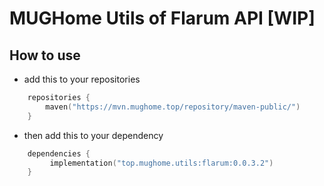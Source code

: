 # MUGHome Utils of Flarum API [WIP]

## How to use

- add this to your repositories

```kotlin
    repositories {
        maven("https://mvn.mughome.top/repository/maven-public/")
    }
```

- then add this to your dependency

```kotlin
    dependencies {
         implementation("top.mughome.utils:flarum:0.0.3.2")
    }
```